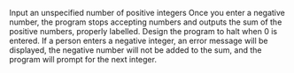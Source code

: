 Input an unspecified number of positive integers   Once you enter a negative number, the program stops accepting numbers and outputs the sum of the positive numbers, properly labelled.
Design the program to halt when 0 is entered.  If a person enters a negative integer, an error message will be displayed, the negative number will not be added to the sum, and the program will prompt for the next integer.

